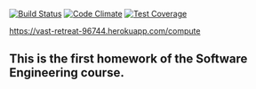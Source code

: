 [![Build Status](https://travis-ci.org/Searil/demoapp.svg?branch=master)](https://travis-ci.org/Searil/demoapp)
[![Code Climate](https://codeclimate.com/github/Searil/demoapp/badges/gpa.svg)](https://codeclimate.com/github/Searil/demoapp)
[![Test Coverage](https://codeclimate.com/github/Searil/demoapp/badges/coverage.svg)](https://codeclimate.com/github/Searil/demoapp/coverage)

https://vast-retreat-96744.herokuapp.com/compute

## This is the first homework of the Software Engineering course.


